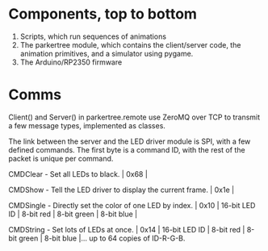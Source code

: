# Components, top to bottom

1. Scripts, which run sequences of animations
1. The parkertree module, which contains the client/server code, the animation primitives, and a simulator using pygame.
1. The Arduino/RP2350 firmware

# Comms

Client() and Server() in parkertree.remote use ZeroMQ over TCP to transmit a few message types, implemented as classes.

The link between the server and the LED driver module is SPI, with a few defined commands.  The first byte is a command ID, with the rest of the packet is unique per command.

CMDClear - Set all LEDs to black.
| 0x68 |

CMDShow - Tell the LED driver to display the current frame.
| 0x1e |

CMDSingle - Directly set the color of one LED by index.
| 0x10 | 16-bit LED ID | 8-bit red | 8-bit green | 8-bit blue |

CMDString - Set lots of LEDs at once.
| 0x14 | 16-bit LED ID | 8-bit red | 8-bit green | 8-bit blue |... up to 64 copies of ID-R-G-B.
